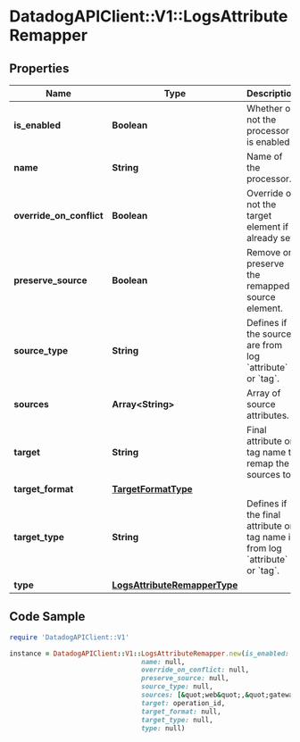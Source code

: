 # DatadogAPIClient::V1::LogsAttributeRemapper

## Properties

Name | Type | Description | Notes
------------ | ------------- | ------------- | -------------
**is_enabled** | **Boolean** | Whether or not the processor is enabled. | [optional] [default to false]
**name** | **String** | Name of the processor. | [optional] 
**override_on_conflict** | **Boolean** | Override or not the target element if already set, | [optional] [default to false]
**preserve_source** | **Boolean** | Remove or preserve the remapped source element. | [optional] [default to false]
**source_type** | **String** | Defines if the sources are from log &#x60;attribute&#x60; or &#x60;tag&#x60;. | [optional] [default to &#39;attribute&#39;]
**sources** | **Array&lt;String&gt;** | Array of source attributes. | 
**target** | **String** | Final attribute or tag name to remap the sources to. | 
**target_format** | [**TargetFormatType**](TargetFormatType.md) |  | [optional] 
**target_type** | **String** | Defines if the final attribute or tag name is from log &#x60;attribute&#x60; or &#x60;tag&#x60;. | [optional] [default to &#39;attribute&#39;]
**type** | [**LogsAttributeRemapperType**](LogsAttributeRemapperType.md) |  | 

## Code Sample

```ruby
require 'DatadogAPIClient::V1'

instance = DatadogAPIClient::V1::LogsAttributeRemapper.new(is_enabled: null,
                                 name: null,
                                 override_on_conflict: null,
                                 preserve_source: null,
                                 source_type: null,
                                 sources: [&quot;web&quot;,&quot;gateway&quot;],
                                 target: operation_id,
                                 target_format: null,
                                 target_type: null,
                                 type: null)
```


